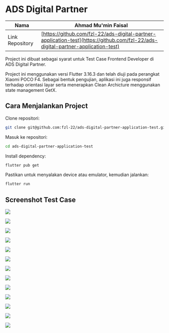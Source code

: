 # ADS Digital Partner

| Nama | Ahmad Mu'min Faisal |
| -- | -- |
| Link Repository | [https://github.com/fzl-22/ads-digital-partner-application-test](https://github.com/fzl-22/ads-digital-partner-application-test) |

Project ini dibuat sebagai syarat untuk Test Case Frontend Developer di ADS Digital Partner.

Project ini menggunakan versi Flutter 3.16.3 dan telah diuji pada perangkat Xiaomi POCO F4. Sebagai bentuk pengujian, aplikasi ini juga responsif terhadap orientasi layar serta menerapkan Clean Archicture menggunakan state management GetX.

## Cara Menjalankan Project


Clone repositori:

```bash
git clone git@github.com:fzl-22/ads-digital-partner-application-test.git
```

Masuk ke repositori:

```bash
cd ads-digital-partner-application-test
```

Install dependency:

```bash
flutter pub get
```

Pastikan untuk menyalakan device atau emulator, kemudian jalankan:

```bash
flutter run
```

## Screenshot Test Case

![](./assets/readme/Screenshot_2024-01-05-23-41-02-250_com.ahmadfaisal.ads_digital_partner_application_test.jpg)

![](./assets/readme/Screenshot_2024-01-05-23-41-06-626_com.ahmadfaisal.ads_digital_partner_application_test.jpg)

![](./assets/readme/Screenshot_2024-01-05-23-41-09-160_com.ahmadfaisal.ads_digital_partner_application_test.jpg)

![](./assets/readme/Screenshot_2024-01-05-23-41-11-624_com.ahmadfaisal.ads_digital_partner_application_test.jpg)

![](./assets/readme/Screenshot_2024-01-05-23-41-15-427_com.ahmadfaisal.ads_digital_partner_application_test.jpg)

![](./assets/readme/Screenshot_2024-01-05-23-41-32-872_com.ahmadfaisal.ads_digital_partner_application_test.jpg)

![](./assets/readme/Screenshot_2024-01-05-23-42-01-570_com.ahmadfaisal.ads_digital_partner_application_test.jpg)

![](./assets/readme/Screenshot_2024-01-05-23-42-11-330_com.ahmadfaisal.ads_digital_partner_application_test.jpg)

![](./assets/readme/Screenshot_2024-01-05-23-42-19-860_com.ahmadfaisal.ads_digital_partner_application_test.jpg)

![](./assets/readme/Screenshot_2024-01-05-23-42-39-511_com.ahmadfaisal.ads_digital_partner_application_test.jpg)

![](./assets/readme/Screenshot_2024-01-05-23-42-48-529_com.ahmadfaisal.ads_digital_partner_application_test.jpg)

![](./assets/readme/Screenshot_2024-01-05-23-42-56-472_com.ahmadfaisal.ads_digital_partner_application_test.jpg)

![](./assets/readme/Screenshot_2024-01-05-23-43-05-867_com.ahmadfaisal.ads_digital_partner_application_test.jpg)